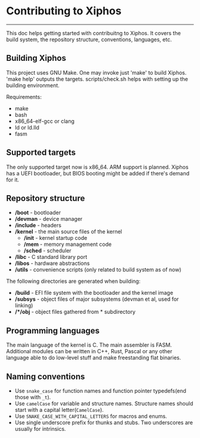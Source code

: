# Contributing to Xiphos
---
This doc helps getting started with contribuitng to Xiphos. It covers the build system, the repository structure,
conventions, languages, etc.

## Building Xiphos
This project uses GNU Make. One may invoke just 'make' to build Xiphos. 'make help' outputs the targets. scripts/check.sh
helps with setting up the building environment.

Requirements:
- make
- bash 
- x86_64-elf-gcc or clang
- ld or ld.lld
- fasm

## Supported targets
The only supported target now is x86_64. ARM support is planned. Xiphos has a UEFI bootloader, but BIOS booting might be added if there's demand for it.

## Repository structure
- **/boot** - bootloader
- **/devman** - device manager
- **/include** - headers
- **/kernel** - the main source files of the kernel
  - **/init** - kernel startup code
  - **/mem** - memory management code
  - **/sched** - scheduler
- **/libc** - C standard library port
- **/libos** - hardware abstractions
- **/utils** - convenience scripts (only related to build system as of now)

The following directories are generated when building:
- **/build** - EFI file system with the bootloader and the kernel image
- **/subsys** - object files of major subsystems (devman et al, used for linking)
- **/*/obj** - object files gathered from * subdirectory

## Programming languages
The main language of the kernel is C. The main assembler is FASM. Additional modules can be written in C++, Rust, Pascal or any other language able to do low-level stuff and make freestanding flat binaries.

## Naming conventions 
- Use `snake_case` for function names and function pointer typedefs(end those with `_t`).
- Use `camelCase` for variable and structure names. Structure names should start with a capital letter(`CamelCase`).
- Use `SNAKE_CASE_WITH_CAPITAL_LETTERS` for macros and enums.
- Use single underscore prefix for thunks and stubs. Two underscores are usually for intrinsics.

